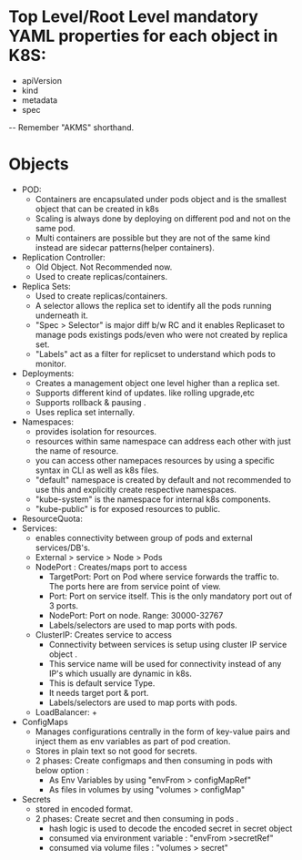 # Top Level/Root Level mandatory YAML properties for each object in K8S:
+ apiVersion
+ kind
+ metadata
+ spec

-- Remember "AKMS" shorthand.

# Objects
+ POD: 
    + Containers are encapsulated under pods object and is the smallest object that can be created in k8s
    + Scaling is always done by deploying on different pod and not on the same pod.
    + Multi containers are possible but they are not of the same kind instead are sidecar patterns(helper containers).
+ Replication Controller:
    + Old Object. Not Recommended now.
    + Used to create replicas/containers.
+ Replica Sets:
    + Used to create replicas/containers.
    + A selector allows the replica set to identify all the pods running underneath it.
    + "Spec > Selector" is major diff b/w RC and it enables Replicaset to manage pods existings pods/even who were not created by replica set.
    + "Labels" act as a filter for replicset to understand which pods to monitor.
+ Deployments:
    + Creates a management object one level higher than a replica set. 
    + Supports different kind of updates. like rolling upgrade,etc
    + Supports rollback & pausing .
    + Uses replica set internally.
+ Namespaces:
    + provides isolation for resources.
    + resources within same namespace can address each other with just the name of resource.
    + you can access other namepaces resources by using a specific syntax in CLI as well as k8s files.
    + "default" namespace is created by default and not recommended to use this and explicitly create respective namespaces.
    + "kube-system" is the namespace for internal k8s components.
    + "kube-public" is for exposed resources to public.
+ ResourceQuota:
+ Services:
    + enables connectivity between group of pods and external services/DB's. 
    + External > service > Node > Pods
    + NodePort : Creates/maps port to access
        + TargetPort: Port on Pod where service forwards the traffic to. The ports here are from service point of view.
        + Port: Port on service itself. This is the only mandatory port out of 3 ports.
        + NodePort: Port on node. Range: 30000-32767
        + Labels/selectors are used to map ports with pods.
    + ClusterIP: Creates service to access
        + Connectivity between services is setup using cluster IP service object . 
        + This service name will be used for connectivity instead of any IP's which usually are dynamic in k8s.
        + This is default service Type.
        + It needs target port & port. 
        + Labels/selectors are used to map ports with pods.
    + LoadBalancer: 
        + 
+ ConfigMaps
    + Manages configurations centrally in the form of key-value pairs and inject them as env variables as part of pod creation.
    + Stores in plain text so not good for secrets.
    + 2 phases: Create configmaps and then consuming in pods with below option :
        + As Env Variables by using "envFrom > configMapRef"
        + As files in volumes by using "volumes > configMap"
+ Secrets
    + stored in encoded format.
    + 2 phases: Create secret and then consuming in pods .
        + hash logic is used to decode the encoded secret in secret object
        + consumed via environment variable : "envFrom >secretRef"
        + consumed via volume files : "volumes > secret"
